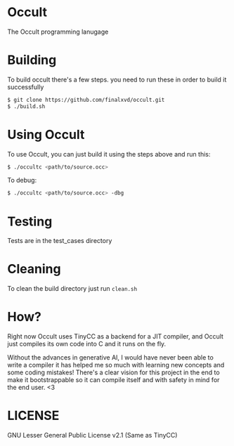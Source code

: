 # Occult
The Occult programming lanugage

# Building
To build occult there's a few steps. you need to run these in order to build it successfully
```bash
$ git clone https://github.com/finalxvd/occult.git
$ ./build.sh
```

# Using Occult
To use Occult, you can just build it using the steps above and run this:
```bash
$ ./occultc <path/to/source.occ> 
```
To debug:
```bash
$ ./occultc <path/to/source.occ> -dbg
```

# Testing
Tests are in the test_cases directory

# Cleaning
To clean the build directory just run `clean.sh`

# How?
Right now Occult uses TinyCC as a backend for a JIT compiler, and Occult just compiles its own code into C and it runs on the fly.

Without the advances in generative AI, I would have never been able to write a compiler it has helped me so much with learning new concepts and some coding mistakes!
There's a clear vision for this project in the end to make it bootstrappable so it can compile itself and with safety in mind for the end user. <3 

# LICENSE
GNU Lesser General Public License v2.1 (Same as TinyCC)
